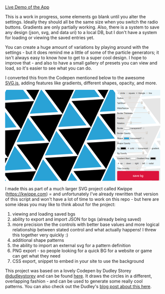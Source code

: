 [Live Demo of the App](https://mspanish.github.io/backgrounder)

This is a work in progress, some elements go blank until you alter the settings. Ideally they should all be the same size when you switch the radio buttons. Gradients are only partially working. Also, there is a system to save any design (json, svg, and data uri) to a local DB, but I don't have a system for loading or viewing the saved entries yet.

You can create a huge amount of variations by playing around with the settings - but it does remind me a little of some of the particle generators; it isn't always easy to know how to get to a super cool design. I hope to improve that - and also to have a small gallery of presets you can view and load, so it's easier to see what you can do.

I converted this from the Codepen mentioned below to the awesome [SVG.js](http://svgjs.com/), adding features like gradients, different shapes, opacity, and more.

![svg background generator](backgrounder3.png)

I made this as part of a much larger SVG project called Kwippe (https://kwippe.com) = and unfortunately I've already rewritten that version of this script and won't have a lot of time to work on this repo - but here are some ideas you may like to think about for the project:

1. viewing and loading saved bgs
2. ability to export and import JSON for bgs (already being saved)
3. more precision the the controls with better base values and more logical relationship between stated control and what actually happens! I threw this together very quickly :)
4. additional shape patterns
5. the ability to import an external svg for a pattern definition
6. PNG export - so people looking for a quick BG for a website or game can get what they need
7. CSS export, snippet to embed in your site to use the background

This project was based on a lovely Codepen by Dudley Storey [@dudleystorey](https://twitter.com/dudleystorey) and can be found [here](http://codepen.io/mspanish/pen/WOmgQr). It draws the circles in a different, overlapping fashion - and can be used to generate some really cool patterns. You can also check out the Dudley's [blog post about this here](http://thenewcode.com/336/Dynamic-SVG-Background-Pattern-Maker).


